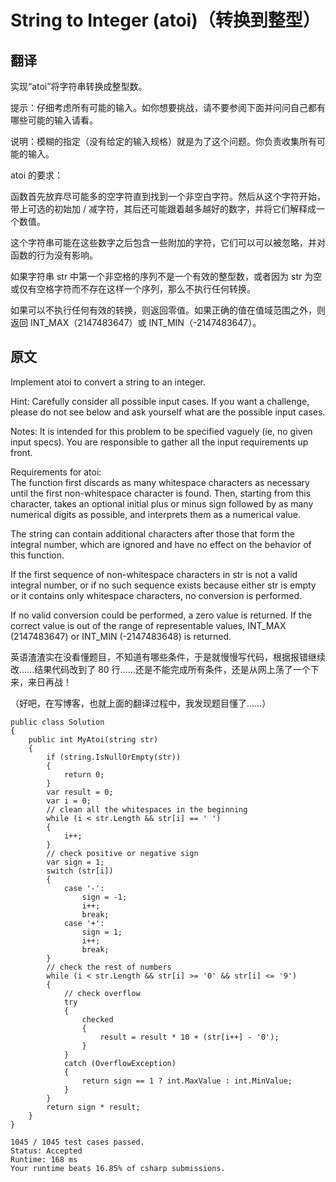 # String to Integer (atoi)（转换到整型）

## 翻译
实现“atoi”将字符串转换成整型数。

提示：仔细考虑所有可能的输入。如你想要挑战，请不要参阅下面并问问自己都有哪些可能的输入请看。

说明：模糊的指定（没有给定的输入规格）就是为了这个问题。你负责收集所有可能的输入。

atoi 的要求：

函数首先放弃尽可能多的空字符直到找到一个非空白字符。然后从这个字符开始，带上可选的初始加 / 减字符，其后还可能跟着越多越好的数字，并将它们解释成一个数值。

这个字符串可能在这些数字之后包含一些附加的字符，它们可以可以被忽略，并对函数的行为没有影响。

如果字符串 str 中第一个非空格的序列不是一个有效的整型数，或者因为 str 为空或仅有空格字符而不存在这样一个序列，那么不执行任何转换。

如果可以不执行任何有效的转换，则返回零值。如果正确的值在值域范围之外，则返回 INT_MAX（2147483647）或 INT_MIN（-2147483647）。

## 原文
Implement atoi to convert a string to an integer.

Hint: Carefully consider all possible input cases. If you want a challenge, please do not see below and ask yourself what are the possible input cases.

Notes: It is intended for this problem to be specified vaguely (ie, no given input specs). You are responsible to gather all the input requirements up front.

Requirements for atoi:   
The function first discards as many whitespace characters as necessary until the first non-whitespace character is found. Then, starting from this character, takes an optional initial plus or minus sign followed by as many numerical digits as possible, and interprets them as a numerical value.

The string can contain additional characters after those that form the integral number, which are ignored and have no effect on the behavior of this function.

If the first sequence of non-whitespace characters in str is not a valid integral number, or if no such sequence exists because either str is empty or it contains only whitespace characters, no conversion is performed.

If no valid conversion could be performed, a zero value is returned. If the correct value is out of the range of representable values, INT_MAX (2147483647) or INT_MIN (-2147483648) is returned.

英语渣渣实在没看懂题目，不知道有哪些条件，于是就慢慢写代码，根据报错继续改……结果代码改到了 80 行……还是不能完成所有条件，还是从网上荡了一个下来，来日再战！

（好吧，在写博客，也就上面的翻译过程中，我发现题目懂了……）

```
public class Solution
{
    public int MyAtoi(string str)
    {
        if (string.IsNullOrEmpty(str))
        {
            return 0;
        }
        var result = 0;
        var i = 0;
        // clean all the whitespaces in the beginning
        while (i < str.Length && str[i] == ' ')
        {
            i++;
        }
        // check positive or negative sign
        var sign = 1;
        switch (str[i])
        {
            case '-':
                sign = -1;
                i++;
                break;
            case '+':
                sign = 1;
                i++;
                break;
        }
        // check the rest of numbers
        while (i < str.Length && str[i] >= '0' && str[i] <= '9')
        {
            // check overflow
            try
            {
                checked
                {
                    result = result * 10 + (str[i++] - '0');
                }
            }
            catch (OverflowException)
            {
                return sign == 1 ? int.MaxValue : int.MinValue;
            }
        }
        return sign * result;
    }
}
```

```
1045 / 1045 test cases passed.
Status: Accepted
Runtime: 168 ms
Your runtime beats 16.85% of csharp submissions.
```